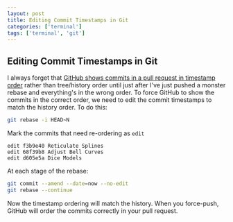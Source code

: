 ```yaml
---
layout: post
title: Editing Commit Timestamps in Git
categories: ['terminal']
tags: ['terminal', 'git']
---
```


## Editing Commit Timestamps in Git

I always forget that [GitHub shows commits in a pull request in timestamp order](https://help.github.com/en/github/committing-changes-to-your-project/why-are-my-commits-in-the-wrong-order) rather than tree/history order until just after I've just pushed a monster rebase and everything's in the wrong order. To force GitHub to show the commits in the correct order, we need to edit the commit timestamps to match the history order. To do this:

```sh
git rebase -i HEAD~N
```

Mark the commits that need re-ordering as `edit`


```
edit f3b9e40 Reticulate Splines
edit 68f39b8 Adjust Bell Curves
edit d605e5a Dice Models
```

At each stage of the rebase:

```sh
git commit --amend --date=now --no-edit
git rebase --continue
```

Now the timestamp ordering will match the history. When you force-push, GitHub will order the commits correctly in your pull request.
